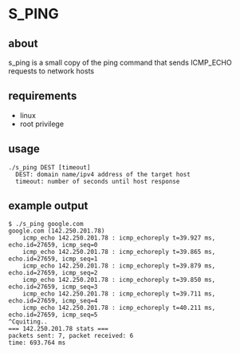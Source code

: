 # S_PING
## about
s_ping is a small copy of the ping command that sends ICMP_ECHO requests to network hosts
## requirements
- linux
- root privilege
## usage
```
./s_ping DEST [timeout]
  DEST: domain name/ipv4 address of the target host
  timeout: number of seconds until host response
```
## example output
```
$ ./s_ping google.com
google.com (142.250.201.78)
	icmp_echo 142.250.201.78 : icmp_echoreply t=39.927 ms, echo.id=27659, icmp_seq=0
	icmp_echo 142.250.201.78 : icmp_echoreply t=39.865 ms, echo.id=27659, icmp_seq=1
	icmp_echo 142.250.201.78 : icmp_echoreply t=39.879 ms, echo.id=27659, icmp_seq=2
	icmp_echo 142.250.201.78 : icmp_echoreply t=39.850 ms, echo.id=27659, icmp_seq=3
	icmp_echo 142.250.201.78 : icmp_echoreply t=39.711 ms, echo.id=27659, icmp_seq=4
	icmp_echo 142.250.201.78 : icmp_echoreply t=40.211 ms, echo.id=27659, icmp_seq=5
^Cquiting..
=== 142.250.201.78 stats ===
packets sent: 7, packet received: 6
time: 693.764 ms
```
